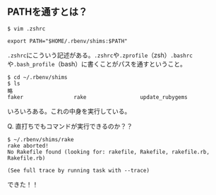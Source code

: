 ## PATHを通すとは？

```
$ vim .zshrc

export PATH="$HOME/.rbenv/shims:$PATH"
```

`.zshrc`にこういう記述がある。`.zshrc`や`.zprofile`（zsh）`.bashrc`や`.bash_profile`（bash）に書くことがパスを通すということ。

```
$ cd ~/.rbenv/shims
$ ls
略
faker                rake                 update_rubygems
```

いろいろある。これの中身を実行している。

Q. 直打ちでもコマンドが実行できるのか？？

```
$ ~/.rbenv/shims/rake
rake aborted!
No Rakefile found (looking for: rakefile, Rakefile, rakefile.rb, Rakefile.rb)

(See full trace by running task with --trace)
```



できた！！
